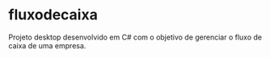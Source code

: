 # fluxodecaixa
Projeto desktop desenvolvido em C# com o objetivo de gerenciar o fluxo de caixa de uma empresa.
